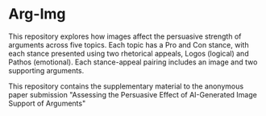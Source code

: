 # Arg-Img

This repository explores how images affect the persuasive strength of arguments across five topics. Each topic has a Pro and Con stance, with each stance presented using two rhetorical appeals, Logos (logical) and Pathos (emotional). Each stance-appeal pairing includes an image and two supporting arguments.

This repository contains the supplementary material to the anonymous paper submission "Assessing the Persuasive Effect of AI-Generated Image Support of Arguments"
